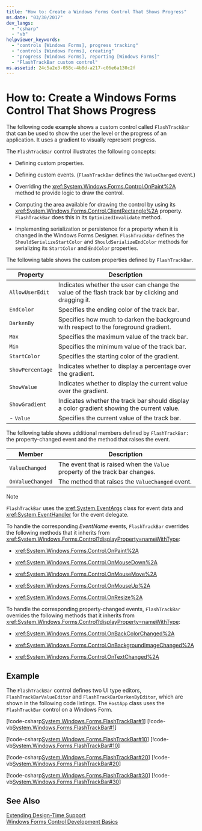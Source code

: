 ```yaml
---
title: "How to: Create a Windows Forms Control That Shows Progress"
ms.date: "03/30/2017"
dev_langs: 
  - "csharp"
  - "vb"
helpviewer_keywords: 
  - "controls [Windows Forms], progress tracking"
  - "controls [Windows Forms], creating"
  - "progress [Windows Forms], reporting [Windows Forms]"
  - "FlashTrackBar custom control"
ms.assetid: 24c5a2e3-058c-4b8d-a217-c06e6a130c2f
---
```

# How to: Create a Windows Forms Control That Shows Progress
The following code example shows a custom control called `FlashTrackBar` that can be used to show the user the level or the progress of an application. It uses a gradient to visually represent progress.  
  
 The `FlashTrackBar` control illustrates the following concepts:  
  
-   Defining custom properties.  
  
-   Defining custom events. (`FlashTrackBar` defines the `ValueChanged` event.)  
  
-   Overriding the <xref:System.Windows.Forms.Control.OnPaint%2A> method to provide logic to draw the control.  
  
-   Computing the area available for drawing the control by using its <xref:System.Windows.Forms.Control.ClientRectangle%2A> property. `FlashTrackBar` does this in its `OptimizedInvalidate` method.  
  
-   Implementing serialization or persistence for a property when it is changed in the Windows Forms Designer. `FlashTrackBar` defines the `ShouldSerializeStartColor` and `ShouldSerializeEndColor` methods for serializing its `StartColor` and `EndColor` properties.  
  
 The following table shows the custom properties defined by `FlashTrackBar`.  
  
|Property|Description|  
|--------------|-----------------|  
|`AllowUserEdit`|Indicates whether the user can change the value of the flash track bar by clicking and dragging it.|  
|`EndColor`|Specifies the ending color of the track bar.|  
|`DarkenBy`|Specifies how much to darken the background with respect to the foreground gradient.|  
|`Max`|Specifies the maximum value of the track bar.|  
|`Min`|Specifies the minimum value of the track bar.|  
|`StartColor`|Specifies the starting color of the gradient.|  
|`ShowPercentage`|Indicates whether to display a percentage over the gradient.|  
|`ShowValue`|Indicates whether to display the current value over the gradient.|  
|`ShowGradient`|Indicates whether the track bar should display a color gradient showing the current value.|  
|-   `Value`|Specifies the current value of the track bar.|  
  
 The following table shows additional members defined by `FlashTrackBar:` the property-changed event and the method that raises the event.  
  
|Member|Description|  
|------------|-----------------|  
|`ValueChanged`|The event that is raised when the `Value` property of the track bar changes.|  
|`OnValueChanged`|The method that raises the `ValueChanged` event.|  
  
> [!NOTE]
>  `FlashTrackBar` uses the <xref:System.EventArgs> class for event data and <xref:System.EventHandler> for the event delegate.  
  
 To handle the corresponding *EventName* events, `FlashTrackBar` overrides the following methods that it inherits from <xref:System.Windows.Forms.Control?displayProperty=nameWithType>:  
  
-   <xref:System.Windows.Forms.Control.OnPaint%2A>  
  
-   <xref:System.Windows.Forms.Control.OnMouseDown%2A>  
  
-   <xref:System.Windows.Forms.Control.OnMouseMove%2A>  
  
-   <xref:System.Windows.Forms.Control.OnMouseUp%2A>  
  
-   <xref:System.Windows.Forms.Control.OnResize%2A>  
  
 To handle the corresponding property-changed events, `FlashTrackBar` overrides the following methods that it inherits from <xref:System.Windows.Forms.Control?displayProperty=nameWithType>:  
  
-   <xref:System.Windows.Forms.Control.OnBackColorChanged%2A>  
  
-   <xref:System.Windows.Forms.Control.OnBackgroundImageChanged%2A>  
  
-   <xref:System.Windows.Forms.Control.OnTextChanged%2A>  
  
## Example  
 The `FlashTrackBar` control defines two UI type editors, `FlashTrackBarValueEditor` and `FlashTrackBarDarkenByEditor`, which are shown in the following code listings. The `HostApp` class uses the `FlashTrackBar` control on a Windows Form.  
  
 [!code-csharp[System.Windows.Forms.FlashTrackBar#1](../../../../samples/snippets/csharp/VS_Snippets_Winforms/System.Windows.Forms.FlashTrackBar/CS/FlashTrackBar.cs#1)]
 [!code-vb[System.Windows.Forms.FlashTrackBar#1](../../../../samples/snippets/visualbasic/VS_Snippets_Winforms/System.Windows.Forms.FlashTrackBar/VB/FlashTrackBar.vb#1)]  
  
 [!code-csharp[System.Windows.Forms.FlashTrackBar#10](../../../../samples/snippets/csharp/VS_Snippets_Winforms/System.Windows.Forms.FlashTrackBar/CS/FlashTrackBarDarkenByEditor.cs#10)]
 [!code-vb[System.Windows.Forms.FlashTrackBar#10](../../../../samples/snippets/visualbasic/VS_Snippets_Winforms/System.Windows.Forms.FlashTrackBar/VB/FlashTrackBarDarkenByEditor.vb#10)]  
  
 [!code-csharp[System.Windows.Forms.FlashTrackBar#20](../../../../samples/snippets/csharp/VS_Snippets_Winforms/System.Windows.Forms.FlashTrackBar/CS/FlashTrackBarValueEditor.cs#20)]
 [!code-vb[System.Windows.Forms.FlashTrackBar#20](../../../../samples/snippets/visualbasic/VS_Snippets_Winforms/System.Windows.Forms.FlashTrackBar/VB/FlashTrackBarValueEditor.vb#20)]  
  
 [!code-csharp[System.Windows.Forms.FlashTrackBar#30](../../../../samples/snippets/csharp/VS_Snippets_Winforms/System.Windows.Forms.FlashTrackBar/CS/HostApp.cs#30)]
 [!code-vb[System.Windows.Forms.FlashTrackBar#30](../../../../samples/snippets/visualbasic/VS_Snippets_Winforms/System.Windows.Forms.FlashTrackBar/VB/HostApp.vb#30)]  
  
## See Also  
 [Extending Design-Time Support](https://msdn.microsoft.com/library/d6ac8a6a-42fd-4bc8-bf33-b212811297e2)  
 [Windows Forms Control Development Basics](../../../../docs/framework/winforms/controls/windows-forms-control-development-basics.md)
